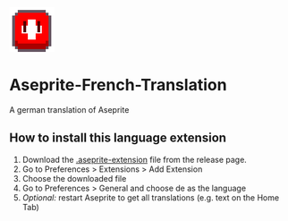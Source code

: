 ![icon](files/de-ch.gif)
# Aseprite-French-Translation 
A german translation of Aseprite

## How to install this language extension
1. Download the [.aseprite-extension](https://github.com/noelkra/aseprite-german-translations/releases) file from the release page.
2. Go to Preferences > Extensions > Add Extension
3. Choose the downloaded file
4. Go to Preferences > General and choose de as the language
5. _Optional:_ restart Aseprite to get all translations (e.g. text on the Home Tab)
